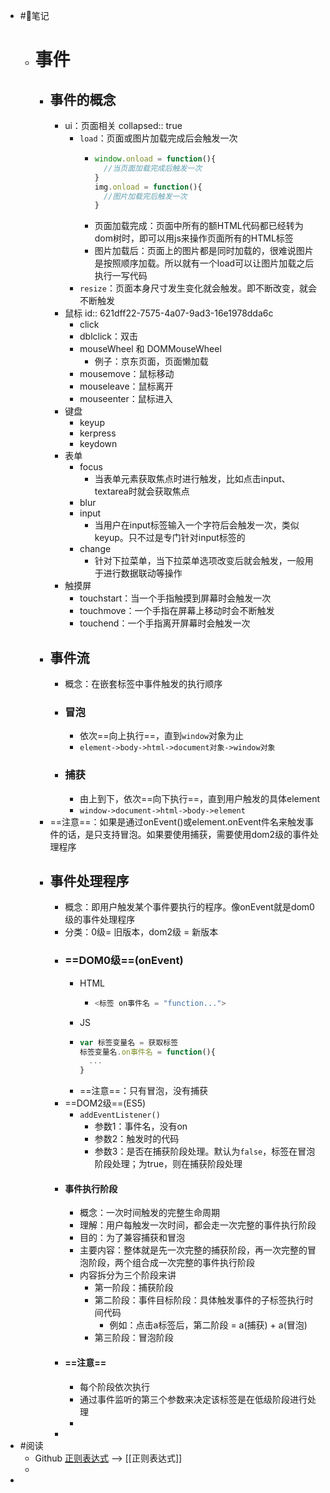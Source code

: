 - #🌈笔记
	- # 事件
		- ## 事件的概念
			- ui：页面相关
collapsed:: true
				- `load`：页面或图片加载完成后会触发一次
					- ```JavaScript
					  window.onload = function(){
					    //当页面加载完成后触发一次
					  }
					  img.onload = function(){
					    //图片加载完后触发一次
					  }
					  ```
					- 页面加载完成：页面中所有的额HTML代码都已经转为dom树时，即可以用js来操作页面所有的HTML标签
					- 图片加载后：页面上的图片都是同时加载的，很难说图片是按照顺序加载。所以就有一个load可以让图片加载之后执行一写代码
				- `resize`：页面本身尺寸发生变化就会触发。即不断改变，就会不断触发
			- 鼠标
			  id:: 621dff22-7575-4a07-9ad3-16e1978dda6c
				- click
				- dblclick：双击
				- mouseWheel 和 DOMMouseWheel
					- 例子：京东页面，页面懒加载
				- mousemove：鼠标移动
				- mouseleave：鼠标离开
				- mouseenter：鼠标进入
			- 键盘
				- keyup
				- kerpress
				- keydown
			- 表单
				- focus
					- 当表单元素获取焦点时进行触发，比如点击input、textarea时就会获取焦点
				- blur
				- input
					- 当用户在input标签输入一个字符后会触发一次，类似keyup。只不过是专门针对input标签的
				- change
					- 针对下拉菜单，当下拉菜单选项改变后就会触发，一般用于进行数据联动等操作
			- 触摸屏
				- touchstart：当一个手指触摸到屏幕时会触发一次
				- touchmove：一个手指在屏幕上移动时会不断触发
				- touchend：一个手指离开屏幕时会触发一次
		- ## 事件流
			- 概念：在嵌套标签中事件触发的执行顺序
			- ### 冒泡
				- 依次==向上执行==，直到`window`对象为止
				- `element->body->html->document对象->window对象`
			- ### 捕获
				- 由上到下，依次==向下执行==，直到用户触发的具体element
				- `window->document->html->body->element`
		- ==注意==：如果是通过onEvent()或element.onEvent件名来触发事件的话，是只支持冒泡。如果要使用捕获，需要使用dom2级的事件处理程序
		- ## 事件处理程序
			- 概念：即用户触发某个事件要执行的程序。像onEvent就是dom0级的事件处理程序
			- 分类：0级= 旧版本，dom2级 = 新版本
			- ### ==DOM0级==(onEvent)
				- HTML
					- ```JavaScript
					  <标签 on事件名 = "function...">
					  ```
				- JS
				- ```JavaScript
				  var 标签变量名 = 获取标签
				  标签变量名.on事件名 = function(){
				    ...
				  }
				  ```
				- ==注意==：只有冒泡，没有捕获
			- ==DOM2级==(ES5)
				- `addEventListener()`
					- 参数1：事件名，没有on
					- 参数2：触发时的代码
					- 参数3：是否在捕获阶段处理。默认为`false`，标签在冒泡阶段处理；为true，则在捕获阶段处理
			- #### 事件执行阶段
				- 概念：一次时间触发的完整生命周期
				- 理解：用户每触发一次时间，都会走一次完整的事件执行阶段
				- 目的：为了兼容捕获和冒泡
				- 主要内容：整体就是先一次完整的捕获阶段，再一次完整的冒泡阶段，两个组合成一次完整的事件执行阶段
				- 内容拆分为三个阶段来讲
					- 第一阶段：捕获阶段
					- 第二阶段：事件目标阶段：具体触发事件的子标签执行时间代码
						- 例如：点击a标签后，第二阶段 = a(捕获) + a(冒泡)
					- 第三阶段：冒泡阶段
			- #### ==注意==
				- 每个阶段依次执行
				- 通过事件监听的第三个参数来决定该标签是在低级阶段进行处理
				-
			-
- #阅读
	- Github  [正则表达式](https://github.com/ziishaned/learn-regex/blob/master/translations/README-cn.md)  --> [[正则表达式]]
	-
-